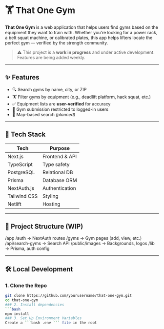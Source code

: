 # 🏋️ That One Gym

**That One Gym** is a web application that helps users find gyms based on the equipment they want to train with. Whether you're looking for a power rack, a belt squat machine, or calibrated plates, this app helps lifters locate the perfect gym — verified by the strength community.

> ⚠️ This project is a **work in progress** and under active development. Features are being added weekly.

---

## ✨ Features

- 🔍 Search gyms by name, city, or ZIP
- 🏋️ Filter gyms by equipment (e.g., deadlift platform, hack squat, etc.)
- ✅ Equipment lists are **user-verified** for accuracy
- 👤 Gym submission restricted to logged-in users
- 📍 Map-based search *(planned)*

---

## 🧰 Tech Stack

| Tech         | Purpose                     |
|--------------|-----------------------------|
| Next.js      | Frontend & API              |
| TypeScript   | Type safety                 |
| PostgreSQL   | Relational DB               |
| Prisma       | Database ORM                |
| NextAuth.js  | Authentication              |
| Tailwind CSS | Styling                     |
| Netlift      | Hosting                     |

---

## 🚧 Project Structure (WIP)
/app
/auth → NextAuth routes
/gyms → Gym pages (add, view, etc.)
/api/search-gyms → Search API
/public/images → Backgrounds, logos
/lib → Prisma, auth config


---

## 🛠️ Local Development

### 1. Clone the Repo
```bash
git clone https://github.com/yourusername/that-one-gym.git
cd that-one-gym
### 2. Install dependencies
```bash
npm install
### 3. Set Up Environment Variables
Create a ```bash .env ``` file in the root

